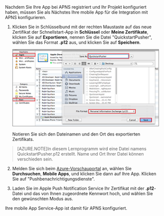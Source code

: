 Nachdem Sie Ihre App bei APNS registriert und Ihr Projekt konfiguriert haben, müssen Sie als Nächstes Ihre mobile App für die Integration mit APNS konfigurieren.

1. Klicken Sie in Schlüsselbund mit der rechten Maustaste auf das neue Zertifikat der Schnellstart-App in **Schlüssel** oder **Meine Zertifikate**, klicken Sie auf **Exportieren**, nennen Sie die Datei "QuickstartPusher", wählen Sie das Format **.p12** aus, und klicken Sie auf **Speichern**.

   	![](./media/mobile-services-apns-configure-push/mobile-services-ios-push-step18.png)

    Notieren Sie sich den Dateinamen und den Ort des exportierten Zertifikats.

>[AZURE.NOTE]In diesem Lernprogramm wird eine Datei namens QuickstartPusher.p12 erstellt. Name und Ort Ihrer Datei können verschieden sein.

2. Melden Sie sich beim [Azure-Vorschauportal] an, wählen Sie **Durchsuchen**, **Mobile Apps**, und klicken Sie dann auf Ihre App. Klicken Sie auf "Pushbenachrichtigungsdienste".

3. Laden Sie im Apple Push Notification Service Ihr Zertifikat mit der **.p12**-Datei und das von Ihnen zugeordnete Kennwort hoch, und wählen Sie den gewünschten Modus aus.

Ihre mobile App Service-App ist damit für APNS konfiguriert.

<!-- URLs. -->
[Azure-Vorschauportal]: https://portal.azure.com/

<!--HONumber=54-->
